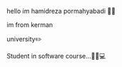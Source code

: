hello im hamidreza pormahyabadi 🙋‍♂️

im from kerman

university✏️

Student in software course...👨‍💻💻

<!---
hemloblack/hemloblack is a ✨ special ✨ repository because its `README.md` (this file) appears on your GitHub profile.
You can click the Preview link to take a look at your changes.
--->
